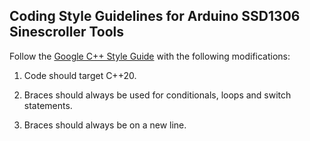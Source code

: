 ## Coding Style Guidelines for Arduino SSD1306 Sinescroller Tools

Follow the [Google C++ Style Guide](https://google.github.io/styleguide/cppguide.html) with the following modifications:

1. Code should target C++20.

2. Braces should always be used for conditionals, loops and switch statements.

3. Braces should always be on a new line.